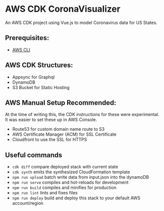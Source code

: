 # AWS CDK CoronaVisualizer

An AWS CDK project using Vue.js to model Coronavirus data for US States.

## Prerequisites:
- [AWS CLI](https://docs.aws.amazon.com/cli/latest/userguide/cli-chap-install.html)


## AWS CDK Structures:
- Appsync for Graphql
- DynamoDB
- S3 Bucket for Static Hosting


## AWS Manual Setup Recommended:

At the time of writing this, the CDK instructions for these were experimental.
It was easier to set these up in AWS Console. 

- Route53 for custom domain name route to S3
- AWS Certificate Manager (ACM) for SSL Certificate
- Cloudfront to use the SSL for HTTPS


## Useful commands

 * `cdk diff`             compare deployed stack with current state
 * `cdk synth`            emits the synthesized CloudFormation template
 * `npm run upload`       batch write data from input.json into the dynamoDB
 * `npm run serve`        compiles and hot-reloads for development
 * `npm run build`        compiles and minifies for production
 * `npm run lint`         lints and fixes files
 * `npm run deploy`       build and deploy this stack to your default AWS account/region